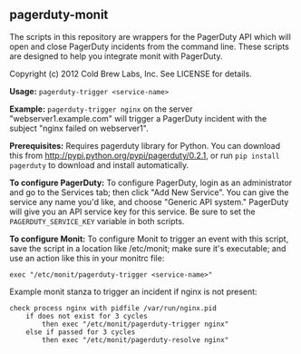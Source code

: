 ## pagerduty-monit

The scripts in this repository are wrappers for the PagerDuty API which will
open and close PagerDuty incidents from the command line. These scripts are
designed to help you integrate monit with PagerDuty.

Copyright (c) 2012 Cold Brew Labs, Inc. See LICENSE for details.

**Usage:** `pagerduty-trigger <service-name>`

**Example:** `pagerduty-trigger nginx` on the server "webserver1.example.com"
will trigger a PagerDuty incident with the subject "nginx failed on
webserver1".

**Prerequisites:** Requires pagerduty library for Python. You can download this
from http://pypi.python.org/pypi/pagerduty/0.2.1, or run `pip install
pagerduty` to download and install automatically.

**To configure PagerDuty:** To configure PagerDuty, login as an administrator
and go to the Services tab; then click "Add New Service". You can give the
service any name you'd like, and choose "Generic API system." PagerDuty will
give you an API service key for this service. Be sure to set the 
`PAGERDUTY_SERVICE_KEY` variable in both scripts.

**To configure Monit:** To configure Monit to trigger an event with this
script, save the script in a location like /etc/monit; make sure it's executable;
and use an action like this in your monitrc file:

    exec "/etc/monit/pagerduty-trigger <service-name>"

Example monit stanza to trigger an incident if nginx is not present:

    check process nginx with pidfile /var/run/nginx.pid
        if does not exist for 3 cycles
            then exec "/etc/monit/pagerduty-trigger nginx"
        else if passed for 3 cycles
            then exec "/etc/monit/pagerduty-resolve nginx"
